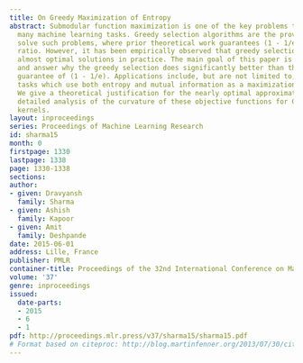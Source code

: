 ```yaml
---
title: On Greedy Maximization of Entropy
abstract: Submodular function maximization is one of the key problems that arise in
  many machine learning tasks. Greedy selection algorithms are the proven choice to
  solve such problems, where prior theoretical work guarantees (1 - 1/e) approximation
  ratio. However, it has been empirically observed that greedy selection provides
  almost optimal solutions in practice. The main goal of this paper is to explore
  and answer why the greedy selection does significantly better than the theoretical
  guarantee of (1 - 1/e). Applications include, but are not limited to, sensor selection
  tasks which use both entropy and mutual information as a maximization criteria.
  We give a theoretical justification for the nearly optimal approximation ratio via
  detailed analysis of the curvature of these objective functions for Gaussian RBF
  kernels.
layout: inproceedings
series: Proceedings of Machine Learning Research
id: sharma15
month: 0
firstpage: 1330
lastpage: 1338
page: 1330-1338
sections: 
author:
- given: Dravyansh
  family: Sharma
- given: Ashish
  family: Kapoor
- given: Amit
  family: Deshpande
date: 2015-06-01
address: Lille, France
publisher: PMLR
container-title: Proceedings of the 32nd International Conference on Machine Learning
volume: '37'
genre: inproceedings
issued:
  date-parts:
  - 2015
  - 6
  - 1
pdf: http://proceedings.mlr.press/v37/sharma15/sharma15.pdf
# Format based on citeproc: http://blog.martinfenner.org/2013/07/30/citeproc-yaml-for-bibliographies/
---
```

